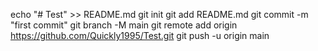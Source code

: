 echo "# Test" >> README.md
git init
git add README.md
git commit -m "first commit"
git branch -M main
git remote add origin https://github.com/Quickly1995/Test.git
git push -u origin main
